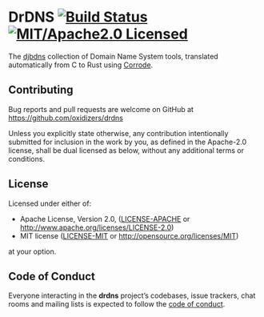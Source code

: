 # DrDNS [![Build Status][build-image]][build-link] [![MIT/Apache2.0 Licensed][license-image]][license-link]

[build-image]: https://travis-ci.org/oxidizers/drdns.svg?branch=master
[build-link]: http://travis-ci.org/oxidizers/drdns
[license-image]: https://img.shields.io/badge/license-MIT/Apache2.0-blue.svg
[license-link]: https://github.com/oxidizers/drdns#license

The [djbdns] collection of Domain Name System tools, translated automatically
from C to Rust using [Corrode].

[djbdns]: https://cr.yp.to/djbdns/blurb/overview.html
[Corrode]: https://github.com/jameysharp/corrode

## Contributing

Bug reports and pull requests are welcome on GitHub at https://github.com/oxidizers/drdns

Unless you explicitly state otherwise, any contribution intentionally
submitted for inclusion in the work by you, as defined in the Apache-2.0
license, shall be dual licensed as below, without any additional terms or
conditions.

## License

Licensed under either of:

* Apache License, Version 2.0, ([LICENSE-APACHE](LICENSE-APACHE) or http://www.apache.org/licenses/LICENSE-2.0)
* MIT license ([LICENSE-MIT](LICENSE-MIT) or http://opensource.org/licenses/MIT)

at your option.

## Code of Conduct

Everyone interacting in the **drdns** project’s codebases, issue trackers, chat
rooms and mailing lists is expected to follow the [code of conduct].

[code of conduct]: https://github.com/oxidizers/drdns/blob/master/CODE_OF_CONDUCT.md
